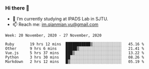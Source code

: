 ### Hi there 👋

- 🔭 I’m currently studying at IPADS Lab in SJTU.
- 📫 Reach me: im.qianmian.yu@gmail.com

<!--START_SECTION:waka-->
```text
Week: 20 November, 2020 - 27 November, 2020

Ruby       19 hrs 12 mins  ███████████▒░░░░░░░░░░░░░   45.16 % 
Other      9 hrs 6 mins    █████▒░░░░░░░░░░░░░░░░░░░   21.41 % 
Vue.js     5 hrs 37 mins   ███▒░░░░░░░░░░░░░░░░░░░░░   13.22 % 
Python     3 hrs 30 mins   ██░░░░░░░░░░░░░░░░░░░░░░░   08.26 % 
Markdown   2 hrs 12 mins   █▒░░░░░░░░░░░░░░░░░░░░░░░   05.19 % 
```
<!--END_SECTION:waka-->

<!--
**yqmmm/yqmmm** is a ✨ _special_ ✨ repository because its `README.md` (this file) appears on your GitHub profile.

Here are some ideas to get you started:

- 🔭 I’m currently working on ...
- 🌱 I’m currently learning ...
- 👯 I’m looking to collaborate on ...
- 🤔 I’m looking for help with ...
- 💬 Ask me about ...
- 📫 How to reach me: ...
- 😄 Pronouns: ...
- ⚡ Fun fact: ...
-->
